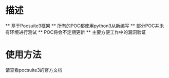 # 描述
** 基于Pocsuite3框架
** 所有的POC都使用python3从新编写 
** 部分POC并未有环境进行测试
** POC将会不定期更新
** 主要方便工作中的漏洞验证

# 使用方法
请查看pocsuite3的官方文档
